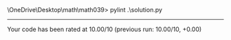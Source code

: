 \OneDrive\Desktop\math\math039> pylint .\solution.py

--------------------------------------------------------------------
Your code has been rated at 10.00/10 (previous run: 10.00/10, +0.00)